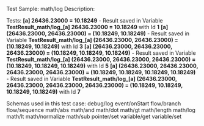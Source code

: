 Test Sample: math/log
Description: 

Tests:
	**[a] 26436.23000 = 10.18249** - Result saved in Variable **TestResult_math/log_[a] 26436.23000 = 10.18249** with Id **1**
	**[a] (26436.23000, 26436.23000) = (10.18249, 10.18249)** - Result saved in Variable **TestResult_math/log_[a] (26436.23000, 26436.23000) = (10.18249, 10.18249)** with Id **3**
	**[a] (26436.23000, 26436.23000, 26436.23000) = (10.18249, 10.18249, 10.18249)** - Result saved in Variable **TestResult_math/log_[a] (26436.23000, 26436.23000, 26436.23000) = (10.18249, 10.18249, 10.18249)** with Id **5**
	**[a] (26436.23000, 26436.23000, 26436.23000, 26436.23000) = (10.18249, 10.18249, 10.18249, 10.18249)** - Result saved in Variable **TestResult_math/log_[a] (26436.23000, 26436.23000, 26436.23000, 26436.23000) = (10.18249, 10.18249, 10.18249, 10.18249)** with Id **7**

Schemas used in this test case:
	debug/log
	event/onStart
	flow/branch
	flow/sequence
	math/abs
	math/and
	math/dot
	math/gt
	math/length
	math/log
	math/lt
	math/normalize
	math/sub
	pointer/set
	variable/get
	variable/set
